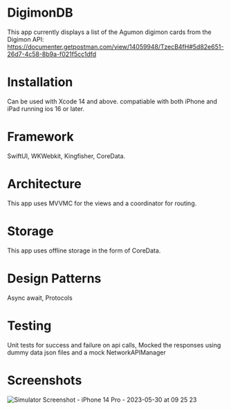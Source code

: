 # DigimonDB
This app currently displays a list of the Agumon digimon cards from the Digimon API: https://documenter.getpostman.com/view/14059948/TzecB4fH#5d82e651-26d7-4c58-8b9a-f021f5cc1dfd

# Installation
Can be used with Xcode 14 and above. compatiable with both iPhone and iPad running ios 16 or later.

# Framework
SwiftUI, WKWebkit, Kingfisher, CoreData.

# Architecture
This app uses MVVMC for the views and a coordinator for routing.

# Storage
This app uses offline storage in the form of CoreData.

# Design Patterns
Async await, Protocols

# Testing
Unit tests for success and failure on api calls, Mocked the responses using dummy data json files and a mock NetworkAPIManager

# Screenshots
![Simulator Screenshot - iPhone 14 Pro - 2023-05-30 at 09 25 23](https://github.com/Taijaun/DigimonDB/assets/68790661/4276e3ad-b660-4645-9a8a-1665976cf3c4)
